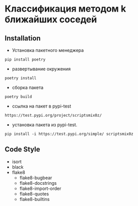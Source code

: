 # Классификация методом k ближайших соседей

## Installation

* Установка пакетного менеджера

```
pip install poetry
```

* развертывание окружения

```
poetry install
```

* сборка пакета

```
poetry build
```

* ссылка на пакет в pypi-test

```
https://test.pypi.org/project/scriptsmix0z/
```

* установка пакета из pypi-test.

```
pip install -i https://test.pypi.org/simple/ scriptsmix0z
```

## Code Style

* isort
* black
* flake8
    * flake8-bugbear
    * flake8-docstrings
    * flake8-import-order
    * flake8-quotes
    * flake8-builtins
